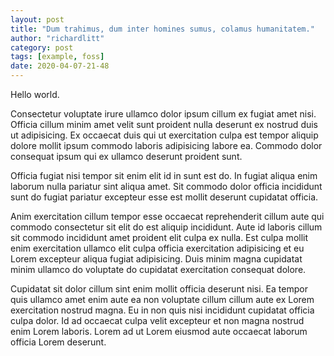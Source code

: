 ```yaml
---
layout: post
title: "Dum trahimus, dum inter homines sumus, colamus humanitatem."
author: "richardlitt"
category: post
tags: [example, foss]
date: 2020-04-07-21-48
---
```


Hello world.

Consectetur voluptate irure ullamco dolor ipsum cillum ex fugiat amet nisi. Officia cillum minim amet velit sunt proident nulla deserunt ex nostrud duis ut adipisicing. Ex occaecat duis qui ut exercitation culpa est tempor aliquip dolore mollit ipsum commodo laboris adipisicing labore ea. Commodo dolor consequat ipsum qui ex ullamco deserunt proident sunt.

Officia fugiat nisi tempor sit enim elit id in sunt est do. In fugiat aliqua enim laborum nulla pariatur sint aliqua amet. Sit commodo dolor officia incididunt sunt do fugiat pariatur excepteur esse est mollit deserunt cupidatat officia.

Anim exercitation cillum tempor esse occaecat reprehenderit cillum aute qui commodo consectetur sit elit do est aliquip incididunt. Aute id laboris cillum sit commodo incididunt amet proident elit culpa ex nulla. Est culpa mollit enim exercitation ullamco elit culpa officia exercitation adipisicing et eu Lorem excepteur aliqua fugiat adipisicing. Duis minim magna cupidatat minim ullamco do voluptate do cupidatat exercitation consequat dolore.

Cupidatat sit dolor cillum sint enim mollit officia deserunt nisi. Ea tempor quis ullamco amet enim aute ea non voluptate cillum cillum aute ex Lorem exercitation nostrud magna. Eu in non quis nisi incididunt cupidatat officia culpa dolor. Id ad occaecat culpa velit excepteur et non magna nostrud enim Lorem laboris. Lorem ad ut Lorem eiusmod aute occaecat laborum officia Lorem deserunt.